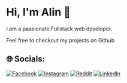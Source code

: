 # Hi, I'm Alin 👋

I am a passionate Fullstack web developer.

Feel free to checkout my projects on Github

## 🌐 Socials:
[![Facebook](https://img.shields.io/badge/Facebook-%231877F2.svg?logo=Facebook&logoColor=white)](https://facebook.com/alin.olteanu15) [![Instagram](https://img.shields.io/badge/Instagram-%23E4405F.svg?logo=Instagram&logoColor=white)](https://instagram.com/alin.0lt) [![Reddit](https://img.shields.io/badge/Reddit-%23FF4500.svg?logo=Reddit&logoColor=white)](https://reddit.com/user/Alinus2k) [![LinkedIn](https://img.shields.io/badge/LinkedIn-%231877F2.svg?logo=LinkedIn&logoColor=white)](https://www.linkedin.com/in/alin-olteanu/)




